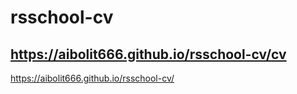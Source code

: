 # rsschool-cv
https://aibolit666.github.io/rsschool-cv/cv
---
https://aibolit666.github.io/rsschool-cv/
